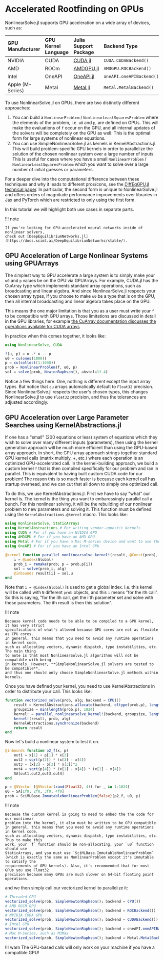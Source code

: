 # Accelerated Rootfinding on GPUs

NonlinearSolve.jl supports GPU acceleration on a wide array of devices, such as:

| GPU Manufacturer | GPU Kernel Language | Julia Support Package                              | Backend Type             |
|:---------------- |:------------------- |:-------------------------------------------------- |:------------------------ |
| NVIDIA           | CUDA                | [CUDA.jl](https://github.com/JuliaGPU/CUDA.jl)     | `CUDA.CUDABackend()`     |
| AMD              | ROCm                | [AMDGPU.jl](https://github.com/JuliaGPU/AMDGPU.jl) | `AMDGPU.ROCBackend()`    |
| Intel            | OneAPI              | [OneAPI.jl](https://github.com/JuliaGPU/oneAPI.jl) | `oneAPI.oneAPIBackend()` |
| Apple (M-Series) | Metal               | [Metal.jl](https://github.com/JuliaGPU/Metal.jl)   | `Metal.MetalBackend()`   |

To use NonlinearSolve.jl on GPUs, there are two distinctly different approaches:

 1. You can build a `NonlinearProblem` / `NonlinearLeastSquaresProblem` where the elements
    of the problem, i.e. `u0` and `p`, are defined on GPUs. This will make the evaluations
    of `f` occur on the GPU, and all internal updates of the solvers will be completely
    on the GPU as well. This is the optimal form for large systems of nonlinear equations.
 2. You can use SimpleNonlinearSolve.jl as kernels in KernelAbstractions.jl. This will build
    problem-specific GPU kernels in order to parallelize the solution of the chosen nonlinear
    system over a large number of inputs. This is useful for cases where you have a small
    `NonlinearProblem` / `NonlinearLeastSquaresProblem` which you want to solve over a large
    number of initial guesses or parameters.

For a deeper dive into the computational difference between these techniques and why it
leads to different pros/cons, see the
[DiffEqGPU.jl technical paper](https://www.sciencedirect.com/science/article/abs/pii/S0045782523007156).
In particular, the second form is unique to NonlinearSolve.jl and offers orders of magnitude
performance improvements over libraries in Jax and PyTorch which are restricted to only
using the first form.

In this tutorial we will highlight both use cases in separate parts.

!!! note

    If you're looking for GPU-accelerated neural networks inside of nonlinear solvers,
    check out [DeepEquilibriumNetworks.jl](https://docs.sciml.ai/DeepEquilibriumNetworks/stable/).

## GPU Acceleration of Large Nonlinear Systems using GPUArrays

The simplest way to GPU accelerate a large system is to simply make your `u0` and `p` values
be on the GPU via GPUArrays. For example, CUDA.jl has the CuArray type which implements
standard array operations, such as broadcasting and linear algebra. And since
NonlinearSolve.jl respects your chosen array types, if you choose to make `u0` be a type
that is on the GPU, then all internal broadcasting and linear algebra takes place on the
GPU.

This means the one major limitation is that you as a user must write your `f` to be
compatible with GPU arrays. Those limitations are discussed in detail in the GPU libraries,
for example
[the CuArray documentation discusses the operations available for CUDA arrays](https://cuda.juliagpu.org/stable/usage/array/)

In practice when this comes together, it looks like:

```julia
using NonlinearSolve, CUDA

f(u, p) = u .* u .- p
u0 = cu(ones(1000))
p = cu(collect(1:1000))
prob = NonlinearProblem(f, u0, p)
sol = solve(prob, NewtonRaphson(), abstol=1f-4)
```

Notice a few things here. One, nothing is different except the input array types. But
notice that `cu` arrays automatically default to `Float32` precision. Since NonlinearSolve.jl
respects the user's chosen types, this changes NonlinearSolve.jl to use `Float32` precision,
and thus the tolerances are adjusted accordingly.

## GPU Acceleration over Large Parameter Searches using KernelAbstractions.jl

If one has a "small" (200 equations or less) system of equations which they wish to solve
over many different inputs (parameters), then using the kernel generation approach will be
much more efficient than using the GPU-based array approach. In short, the GPU array
approach strings together standard GPU kernel calls (matrix multiply, +, etc.) where each
operation is an optimized GPU-accelerated call. In the kernel-building approach, we build
a custom kernel `f` that is then compiled specifically for our problem and ran in parallel.
This is equivalent to having built custom CUDA code for our problem! The reason this is
so much faster is because each kernel call has startup overhead, and we can cut that all
down to simply one optimized call.

To do this, we use KernelAbstractions.jl. First we have to say "what" our kernel is. The
kernel is the thing you want to embaressingly parallel call a bunch. For this nonlinear
solving, it will be the rebuilding of our nonlinear problem to new parameters and solving
it. This function must be defined using the `KernelAbstractions.@kernel` macro. This looks
like:

```julia
using NonlinearSolve, StaticArrays
using KernelAbstractions # For writing vendor-agnostic kernels
using CUDA # For if you have an NVIDIA GPU
using AMDGPU # For if you have an AMD GPU
using Metal # For if you have a Mac M-series device and want to use the built-in GPU
using OneAPI # For if you have an Intel GPU

@kernel function parallel_nonlinearsolve_kernel!(result, @Const(prob), @Const(alg))
    i = @index(Global)
    prob_i = remake(prob; p = prob.p[i])
    sol = solve(prob_i, alg)
    @inbounds result[i] = sol.u
end
```

Note that `i = @index(Global)` is used to get a global index. I.e. this kernel will be
called with `N` different `prob` objects, and this `i` means "for the ith call". So this
is saying, "for the ith call, get the i'th parameter set and solve with these parameters.
The ith result is then this solution".

!!! note

    Because kernel code needs to be able to be compiled to a GPU kernel, it has very strict
    specifications of what's allowed because GPU cores are not as flexible as CPU cores.
    In general, this means that you need to avoid any runtime operations in kernel code,
    such as allocating vectors, dynamic dispatch, type instabilities, etc. The main thing
    to note is that most NonlinearSolve.jl algorithms will not be compatible with being
    in kernels. However, **SimpleNonlinearSolve.jl solvers are tested to be compatible**,
    and thus one should only choose SimpleNonlinearSolve.jl methods within kernels.

Once you have defined your kernel, you need to use KernelAbstractions in order to distribute
your call. This looks like:

```julia
function vectorized_solve(prob, alg; backend = CPU())
    result = KernelAbstractions.allocate(backend, eltype(prob.p), length(prob.p))
    groupsize = min(length(prob.p), 1024)
    kernel! = parallel_nonlinearsolve_kernel!(backend, groupsize, length(prob.p))
    kernel!(result, prob, alg)
    KernelAbstractions.synchronize(backend)
    return result
end
```

Now let's build a nonlinear system to test it on.

```julia
@inbounds function p2_f(x, p)
    out1 = x[1] + p[1] * x[2]
    out2 = sqrt(p[2]) * (x[3] - x[4])
    out3 = (x[2] - p[3] * x[3])^2
    out4 = sqrt(p[4]) * (x[1] - x[4]) * (x[1] - x[4])
    SA[out1,out2,out3,out4]
end

p = @SVector [@SVector(rand(Float32, 4)) for _ in 1:1024]
u0 = SA[1f0, 2f0, 3f0, 4f0]
prob = SciMLBase.ImmutableNonlinearProblem{false}(p2_f, u0, p)
```

!!! note

    Because the custom kernel is going to need to embed the the code for our nonlinear
    problem into the kernel, it also must be written to be GPU compatible.
    In general, this means that you need to avoid any runtime operations in kernel code,
    such as allocating vectors, dynamic dispatch, type instabilities, etc. Thus to make this
    work, your `f` function should be non-allocating, your `u0` function should use
    StaticArrays, and you must use `SciMLBase.ImmutableNonlinearProblem`
    (which is exactly the same as NonlinearProblem except it's immutable to satisfy the
    requirements of GPU kernels). Also, it's recommended that for most GPUs you use Float32
    precision because many GPUs are much slower on 64-bit floating point operations.

and we then simply call our vectorized kernel to parallelize it:

```julia
# Threaded CPU
vectorized_solve(prob, SimpleNewtonRaphson(); backend = CPU())
# AMD ROCM GPU
vectorized_solve(prob, SimpleNewtonRaphson(); backend = ROCBackend())
# NVIDIA CUDA GPU
vectorized_solve(prob, SimpleNewtonRaphson(); backend = CUDABackend())
# Intel GPU
vectorized_solve(prob, SimpleNewtonRaphson(); backend = oneAPI.oneAPIBackend())
# Mac M-Series, such as M3Max
vectorized_solve(prob, SimpleNewtonRaphson(); backend = Metal.MetalBackend())
```

!!! warn
    The GPU-based calls will only work on your machine if you have a compatible GPU!
